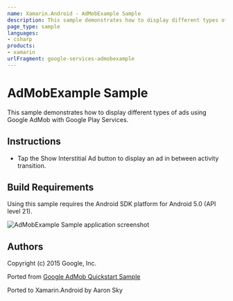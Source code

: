 ```yaml
---
name: Xamarin.Android - AdMobExample Sample
description: This sample demonstrates how to display different types of ads using Google AdMob with Google Play Services. Instructions Tap the Show Interstitial...
page_type: sample
languages:
- csharp
products:
- xamarin
urlFragment: google-services-admobexample
---
```

# AdMobExample Sample

This sample demonstrates how to display different types of ads using Google AdMob with Google Play Services.

## Instructions

* Tap the Show Interstitial Ad button to display an ad in between activity transition.


## Build Requirements
Using this sample requires the Android SDK platform for Android 5.0 (API level 21).


![AdMobExample Sample application screenshot](Screenshots/fullscreen_ad.png "AdMobExample Sample application screenshot")

## Authors
Copyright (c) 2015 Google, Inc.

Ported from [Google AdMob Quickstart Sample](https://github.com/googlesamples/google-services/tree/master/android/admob)

Ported to Xamarin.Android by Aaron Sky